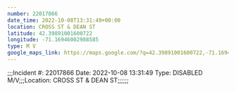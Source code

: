 ```yaml
---
number: 22017866
date_time: 2022-10-08T13:31:49+00:00
location: CROSS ST & DEAN ST
latitude: 42.39891001600722
longitude: -71.16946002988585
type: M V
google_maps_link: https://maps.google.com/?q=42.39891001600722,-71.16946002988585
---
```


;;;Incident #: 22017866  Date: 2022-10-08 13:31:49   Type: DISABLED M/V;;;Location: CROSS ST & DEAN ST;;;;;;
